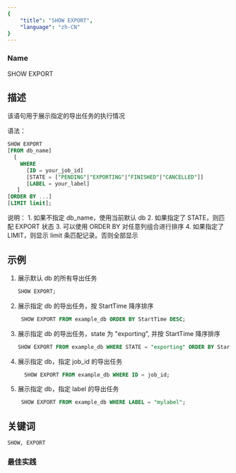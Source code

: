 ```yaml
---
{
    "title": "SHOW EXPORT",
    "language": "zh-CN"
}
---
```


<!--
Licensed to the Apache Software Foundation (ASF) under one
or more contributor license agreements.  See the NOTICE file
distributed with this work for additional information
regarding copyright ownership.  The ASF licenses this file
to you under the Apache License, Version 2.0 (the
"License"); you may not use this file except in compliance
with the License.  You may obtain a copy of the License at

  http://www.apache.org/licenses/LICENSE-2.0

Unless required by applicable law or agreed to in writing,
software distributed under the License is distributed on an
"AS IS" BASIS, WITHOUT WARRANTIES OR CONDITIONS OF ANY
KIND, either express or implied.  See the License for the
specific language governing permissions and limitations
under the License.
-->



### Name

SHOW EXPORT

## 描述

该语句用于展示指定的导出任务的执行情况

语法：

```sql
SHOW EXPORT
[FROM db_name]
  [
    WHERE
      [ID = your_job_id]
      [STATE = ["PENDING"|"EXPORTING"|"FINISHED"|"CANCELLED"]]
      [LABEL = your_label]
   ]
[ORDER BY ...]
[LIMIT limit];
```
说明：
      1. 如果不指定 db_name，使用当前默认 db
      2. 如果指定了 STATE，则匹配 EXPORT 状态
      3. 可以使用 ORDER BY 对任意列组合进行排序
      4. 如果指定了 LIMIT，则显示 limit 条匹配记录。否则全部显示

## 示例

1. 展示默认 db 的所有导出任务
   
    ```sql
    SHOW EXPORT;
    ```
    
2. 展示指定 db 的导出任务，按 StartTime 降序排序
   
    ```sql
     SHOW EXPORT FROM example_db ORDER BY StartTime DESC;
    ```
    
3. 展示指定 db 的导出任务，state 为 "exporting", 并按 StartTime 降序排序
   
    ```sql
    SHOW EXPORT FROM example_db WHERE STATE = "exporting" ORDER BY StartTime DESC;
    ```
    
4. 展示指定 db，指定 job_id 的导出任务
   
    ```sql
      SHOW EXPORT FROM example_db WHERE ID = job_id;
    ```
    
5. 展示指定 db，指定 label 的导出任务
   
    ```sql
     SHOW EXPORT FROM example_db WHERE LABEL = "mylabel";
    ```

## 关键词

    SHOW, EXPORT

### 最佳实践

